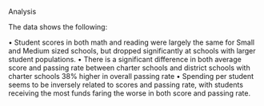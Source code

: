 Analysis

The data shows the following:

•	Student scores in both math and reading were largely the same for Small and Medium sized schools, but dropped significantly at schools with larger student populations.
•	There is a significant difference in both average score and passing rate between charter schools and district schools with charter schools 38% higher in overall passing rate
•	Spending per student seems to be inversely related to scores and passing rate, with students receiving the most funds faring the worse in both score and passing rate.

